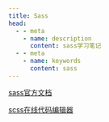 ```yaml
---
title: Sass
head:
  - - meta
    - name: description
      content: sass学习笔记
  - - meta
    - name: keywords
      content: sass
---
```


[sass官方文档](https://www.sass.hk/docs/)

[scss在线代码编辑器](https://beautifytools.com/scss-compiler.php)

